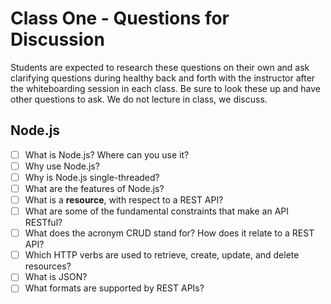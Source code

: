 # Class One - Questions for Discussion

Students are expected to research these questions on their own and ask clarifying questions during healthy back and forth with the instructor after the whiteboarding session in each class. Be sure to look these up and have other questions to ask. We do not lecture in class, we discuss.

## Node.js

- [ ] What is Node.js? Where can you use it?
- [ ] Why use Node.js?
- [ ] Why is Node.js single-threaded?
- [ ] What are the features of Node.js?
- [ ] What is a **resource**, with respect to a REST API?
- [ ] What are some of the fundamental constraints that make an API RESTful?
- [ ] What does the acronym CRUD stand for? How does it relate to a REST API?
- [ ] Which HTTP verbs are used to retrieve, create, update, and delete resources?
- [ ] What is JSON?
- [ ] What formats are supported by REST APIs?
